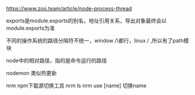 https://www.zoo.team/article/node-process-thread
 


 exports是module.exports的别名，地址引用关系，导出对象最终会以module.exports为准 


不同的操作系统的路径分隔符不统一，window  /\都行，linux /  ,所以有了path模块 

node中的相对路径，指的是命令运行的路径 

nodemon 类似热更新 

nrm   npm下载源切换工具   nrm ls             nrm use [name] 切换name 

